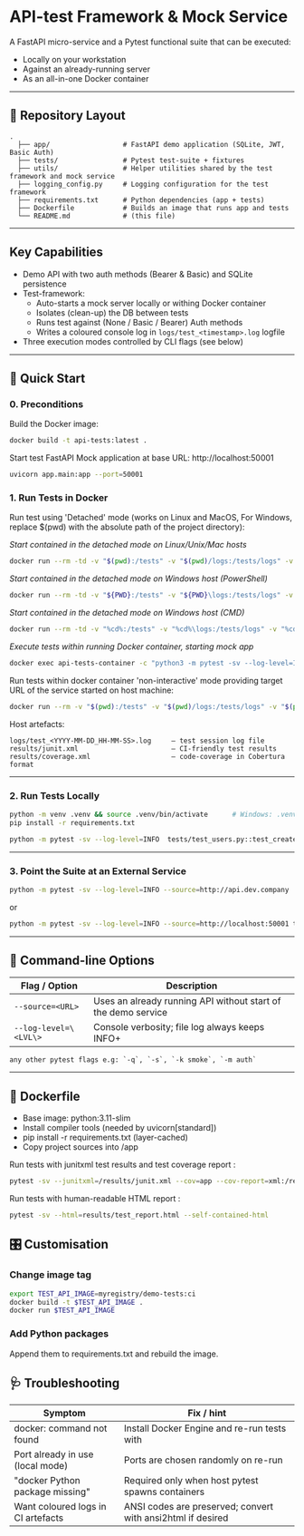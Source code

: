 # API-test Framework & Mock Service

A FastAPI micro-service and a Pytest functional suite that can be executed:

- Locally on your workstation
- Against an already-running server
- As an all-in-one Docker container

---

## 📂 Repository Layout

```text
.   
  ├── app/                  # FastAPI demo application (SQLite, JWT, Basic Auth) 
  ├── tests/                # Pytest test-suite + fixtures 
  ├── utils/                # Helper utilities shared by the test framework and mock service
  ├── logging_config.py     # Logging configuration for the test framework 
  ├── requirements.txt      # Python dependencies (app + tests) 
  ├── Dockerfile            # Builds an image that runs app and tests 
  └── README.md             # (this file)
```

---

## Key Capabilities

- Demo API with two auth methods (Bearer & Basic) and SQLite persistence
- Test-framework:
  - Auto-starts a mock server locally or withing Docker container
  - Isolates (clean-up) the DB between tests
  - Runs test against (None / Basic / Bearer) Auth methods
  - Writes a coloured console log in `logs/test_<timestamp>.log` logfile
- Three execution modes controlled by CLI flags (see below)

---

## 🚀 Quick Start
### 0. Preconditions

Build the Docker image:

```bash
docker build -t api-tests:latest .
```

Start test FastAPI Mock application at base URL: http://localhost:50001

```bash
uvicorn app.main:app --port=50001
```

### 1. Run Tests in Docker
Run test using 'Detached' mode (works on Linux and MacOS, For Windows, replace $(pwd) with the absolute path of the project directory):

*Start contained in the detached mode on Linux/Unix/Mac hosts*
```bash
docker run --rm -td -v "$(pwd):/tests" -v "$(pwd)/logs:/tests/logs" -v "$(pwd)/results:/tests/results" --name api-tests-container api-tests
```

*Start contained in the detached mode on Windows host (PowerShell)*
```bash
docker run --rm -td -v "${PWD}:/tests" -v "${PWD}\logs:/tests/logs" -v "${PWD}\results:/tests/results" --name api-tests-container api-tests
```

*Start contained in the detached mode on Windows host (CMD)*
```bash
docker run --rm -td -v "%cd%:/tests" -v "%cd%\logs:/tests/logs" -v "%cd%\results:/tests/results" --name api-tests-container api-tests
```

*Execute tests within running Docker container, starting mock app*
```bash
docker exec api-tests-container -c "python3 -m pytest -sv --log-level=INFO tests/test_users.py::test_create_and_fetch_user"
```

Run tests within docker container 'non-interactive' mode providing target URL of the service started on host machine:

```bash
docker run --rm -v "$(pwd):/tests" -v "$(pwd)/logs:/tests/logs" -v "$(pwd)/results:/tests/results" --name api-tests-container api-tests:latest -c "python3 -m pytest -sv --log-level=DEBUG --source=http://host.docker.internal:50001 tests/test_users.py::test_create_and_fetch_user"
```

Host artefacts:
```text
logs/test_<YYYY-MM-DD_HH-MM-SS>.log     – test session log file
results/junit.xml                       – CI-friendly test results
results/coverage.xml                    – code-coverage in Cobertura format
```
<hr>

### 2. Run Tests Locally
```bash
python -m venv .venv && source .venv/bin/activate      # Windows: .venv\Scripts\Activate
pip install -r requirements.txt
```

```bash
python -m pytest -sv --log-level=INFO  tests/test_users.py::test_create_and_fetch_user
```

<hr>

### 3. Point the Suite at an External Service

```bash
python -m pytest -sv --log-level=INFO --source=http://api.dev.company  tests/test_users.py
```
or 
```bash
python -m pytest -sv --log-level=INFO --source=http://localhost:50001 tests/test_users.py
```
<hr>

## 🔧 Command-line Options

| Flag / Option         | Description                                                   |
|-----------------------|---------------------------------------------------------------|
| `--source=<URL>`      | Uses an already running API without start of the demo service |
| `--log-level=\<LVL\>` | Console verbosity; file log always keeps INFO+                |

```text
any other pytest flags e.g: `-q`, `-s`, `-k smoke`, `-m auth`
```

<hr>

## 🐳 Dockerfile
- Base image: python:3.11-slim
- Install compiler tools (needed by uvicorn[standard])
- pip install -r requirements.txt (layer-cached)
- Copy project sources into /app

Run tests with junitxml test results and test coverage report :
```bash
pytest -sv --junitxml=/results/junit.xml --cov=app --cov-report=xml:/results/coverage.xml
```

Run tests with human-readable HTML report : 

```bash
pytest -sv --html=results/test_report.html --self-contained-html
```


## 🎛️ Customisation

### Change image tag
```bash
export TEST_API_IMAGE=myregistry/demo-tests:ci
docker build -t $TEST_API_IMAGE .
docker run $TEST_API_IMAGE
```

### Add Python packages
Append them to requirements.txt and rebuild the image.


## 🩺 Troubleshooting

| Symptom                           | Fix / hint                                                  |
|------------------------------------|-------------------------------------------------------------|
| docker: command not found          | Install Docker Engine and re-run tests with                |
| Port already in use (local mode)   | Ports are chosen randomly on  re-run                        |
| "docker Python package missing"    | Required only when host pytest spawns containers            |
| Want coloured logs in CI artefacts | ANSI codes are preserved; convert with ansi2html if desired |